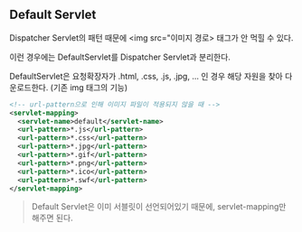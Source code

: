## Default Servlet

Dispatcher Servlet의 패턴 때문에 <img src="이미지 경로> 태그가 안 먹힐 수 있다.

이런 경우에는 DefaultServlet를 Dispatcher Servlet과 분리한다.

DefaultServlet은 요청확장자가 .html, .css, .js, .jpg, ... 인 경우 해당 자원을 찾아 다운로드한다. (기존 img 태그의 기능)

```xml
<!-- url-pattern으로 인해 이미지 파일이 적용되지 않을 때 -->
<servlet-mapping>
  <servlet-name>default</servlet-name>
  <url-pattern>*.js</url-pattern>
  <url-pattern>*.css</url-pattern>
  <url-pattern>*.jpg</url-pattern>
  <url-pattern>*.gif</url-pattern>
  <url-pattern>*.png</url-pattern>
  <url-pattern>*.ico</url-pattern>
  <url-pattern>*.swf</url-pattern>
</servlet-mapping>
  ```
>Default Servlet은 이미 서블릿이 선언되어있기 때문에, servlet-mapping만 해주면 된다.
<!--stackedit_data:
eyJoaXN0b3J5IjpbLTEwMTExNzg1NjVdfQ==
-->